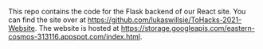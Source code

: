 This repo contains the code for the Flask backend of our React site. You can find the site over at https://github.com/lukaswillsie/ToHacks-2021-Website. The website is hosted at https://storage.googleapis.com/eastern-cosmos-313116.appspot.com/index.html.
